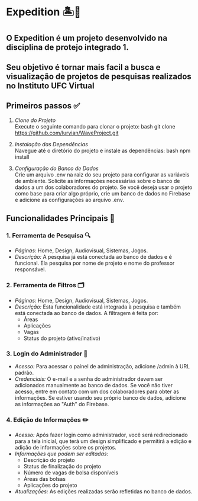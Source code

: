 # Expedition 🏝️🌊 

## O Expedition é um projeto desenvolvido na disciplina de protejo integrado 1. 
## Seu objetivo é tornar mais facil a busca e visualização de projetos de pesquisas realizados no Instituto UFC Virtual

## Primeiros passos ✅

1. *Clone do Projeto*  
   Execute o seguinte comando para clonar o projeto:
   bash
   git clone https://github.com/luryian/WaveProject.git
   

2. *Instalação das Dependências*  
   Navegue até o diretório do projeto e instale as dependências:
   bash
   npm install
   

3. *Configuração do Banco de Dados*  
   Crie um arquivo .env na raiz do seu projeto para configurar as variáveis de ambiente. Solicite as informações necessárias sobre o banco de dados a um dos colaboradores do projeto. Se você deseja usar o projeto como base para criar algo próprio, crie um banco de dados no Firebase e adicione as configurações ao arquivo .env.

## Funcionalidades Principais 🌟

### 1. Ferramenta de Pesquisa 🔍
- *Páginas:* Home, Design, Audiovisual, Sistemas, Jogos.
- *Descrição:* A pesquisa já está conectada ao banco de dados e é funcional. Ela pesquisa por nome de projeto e nome do professor responsável.

### 2. Ferramenta de Filtros 🗂️
- *Páginas:* Home, Design, Audiovisual, Sistemas, Jogos.
- *Descrição:* Esta funcionalidade está integrada à pesquisa e também está conectada ao banco de dados. A filtragem é feita por:
  - Áreas
  - Aplicações
  - Vagas
  - Status do projeto (ativo/inativo)

### 3. Login do Administrador 🔑
- *Acesso:* Para acessar o painel de administração, adicione /admin à URL padrão.
- *Credenciais:* O e-mail e a senha do administrador devem ser adicionados manualmente ao banco de dados. Se você não tiver acesso, entre em contato com um dos colaboradores para obter as informações. Se estiver usando seu próprio banco de dados, adicione as informações ao "Auth" do Firebase.

### 4. Edição de Informações ✏️
- *Acesso:* Após fazer login como administrador, você será redirecionado para a tela inicial, que terá um design simplificado e permitirá a edição e adição de informações sobre os projetos.
- *Informações que podem ser editadas:*
  - Descrição do projeto
  - Status de finalização do projeto
  - Número de vagas de bolsa disponíveis
  - Áreas das bolsas
  - Aplicações do projeto
- *Atualizações:* As edições realizadas serão refletidas no banco de dados.
